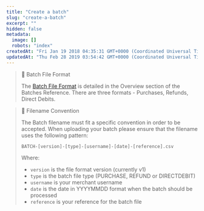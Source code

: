 ```yaml
---
title: "Create a batch"
slug: "create-a-batch"
excerpt: ""
hidden: false
metadata: 
  image: []
  robots: "index"
createdAt: "Fri Jan 19 2018 04:35:31 GMT+0000 (Coordinated Universal Time)"
updatedAt: "Thu Feb 28 2019 03:54:42 GMT+0000 (Coordinated Universal Time)"
---
```

> 📘 Batch File Format
> 
> The [Batch File Format](doc:overview) is detailed in the Overview section of the Batches Reference. There are three formats - Purchases, Refunds, Direct Debits.

> 🚧 Filename Convention
> 
> The Batch filename must fit a specific convention in order to be accepted. When uploading your batch please ensure that the filename uses the following pattern:
> 
> `BATCH-[version]-[type]-[username]-[date]-[reference].csv`
> 
> Where:
> 
> - `version` is the file format version (currently v1)
> - `type` is the batch file type (PURCHASE, REFUND or DIRECTDEBIT)
> - `username` is your merchant username
> - `date` is the date in YYYYMMDD format when the batch should be processed
> - `reference` is your reference for the batch file

